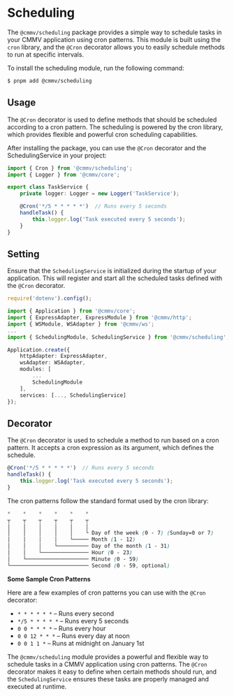 # Scheduling 

The ``@cmmv/scheduling`` package provides a simple way to schedule tasks in your CMMV application using cron patterns. This module is built using the ``cron`` library, and the ``@Cron`` decorator allows you to easily schedule methods to run at specific intervals.

To install the scheduling module, run the following command:

```bash
$ pnpm add @cmmv/scheduling
```

## Usage

The ``@Cron`` decorator is used to define methods that should be scheduled according to a cron pattern. The scheduling is powered by the cron library, which provides flexible and powerful cron scheduling capabilities.

After installing the package, you can use the ``@Cron`` decorator and the SchedulingService in your project:

```typescript
import { Cron } from '@cmmv/scheduling';
import { Logger } from '@cmmv/core';

export class TaskService {
    private logger: Logger = new Logger('TaskService');

    @Cron('*/5 * * * * *')  // Runs every 5 seconds
    handleTask() {
        this.logger.log('Task executed every 5 seconds');
    }
}
```

## Setting

Ensure that the ``SchedulingService`` is initialized during the startup of your application. This will register and start all the scheduled tasks defined with the ``@Cron`` decorator.

```typescript
require('dotenv').config();

import { Application } from '@cmmv/core';
import { ExpressAdapter, ExpressModule } from '@cmmv/http';
import { WSModule, WSAdapter } from '@cmmv/ws';
...
import { SchedulingModule, SchedulingService } from '@cmmv/scheduling';

Application.create({
    httpAdapter: ExpressAdapter,
    wsAdapter: WSAdapter,
    modules: [
        ...
        SchedulingModule
    ],
    services: [..., SchedulingService]
});
```

## Decorator

The ``@Cron`` decorator is used to schedule a method to run based on a cron pattern. It accepts a cron expression as its argument, which defines the schedule.

```typescript
@Cron('*/5 * * * * *')  // Runs every 5 seconds
handleTask() {
    this.logger.log('Task executed every 5 seconds');
}
```

The cron patterns follow the standard format used by the cron library:

```scss
*    *    *    *    *    *
┬    ┬    ┬    ┬    ┬    ┬
│    │    │    │    │    │
│    │    │    │    │    └ Day of the week (0 - 7) (Sunday=0 or 7)
│    │    │    │    └───── Month (1 - 12)
│    │    │    └────────── Day of the month (1 - 31)
│    │    └─────────────── Hour (0 - 23)
│    └──────────────────── Minute (0 - 59)
└───────────────────────── Second (0 - 59, optional)
```

**Some Sample Cron Patterns**

Here are a few examples of cron patterns you can use with the ``@Cron`` decorator:

* ``* * * * * *`` – Runs every second
* ``*/5 * * * * *`` – Runs every 5 seconds
* ``0 0 * * * *`` – Runs every hour
* ``0 0 12 * * *`` – Runs every day at noon
* ``0 0 1 1 *`` – Runs at midnight on January 1st

The ``@cmmv/scheduling`` module provides a powerful and flexible way to schedule tasks in a CMMV application using cron patterns. The ``@Cron`` decorator makes it easy to define when certain methods should run, and the ``SchedulingService`` ensures these tasks are properly managed and executed at runtime.